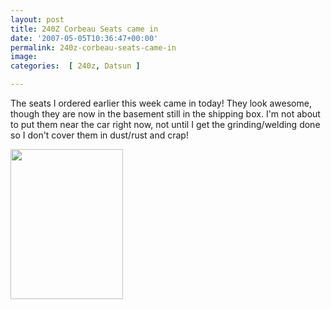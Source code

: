 ```yaml
---
layout: post
title: 240Z Corbeau Seats came in
date: '2007-05-05T10:36:47+00:00'
permalink: 240z-corbeau-seats-came-in
image: 
categories:  [ 240z, Datsun ]

---
```

The seats I ordered earlier this week came in today! They look awesome, though they are now in the basement still in the shipping box. I'm not about to put them near the car right now, not until I get the grinding/welding done so I don't cover them in dust/rust and crap!

<a href="https://www.flickr.com/photos/chammond/484539295/"><img height="240" alt="" src="https://farm1.static.flickr.com/188/484539295_3710b54632_m.jpg" width="180" /></a>